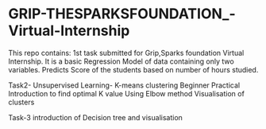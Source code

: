 # GRIP-THESPARKSFOUNDATION_-Virtual-Internship
This repo contains:
1st task submitted for Grip,Sparks foundation Virtual Internship.
It is a basic Regression Model of data containing only two variables.
Predicts Score of the students based on number of hours studied.

Task2- Unsupervised Learning- K-means clustering
Beginner Practical Introduction to find optimal K value
Using Elbow method
Visualisation of clusters

Task-3 introduction of Decision tree and visualisation
